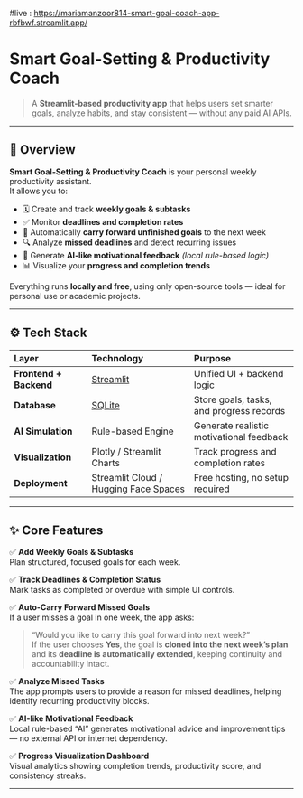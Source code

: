 #live : https://mariamanzoor814-smart-goal-coach-app-rbfbwf.streamlit.app/

# Smart Goal-Setting & Productivity Coach

> A **Streamlit-based productivity app** that helps users set smarter goals, analyze habits, and stay consistent — without any paid AI APIs.

---

## 🧭 Overview

**Smart Goal-Setting & Productivity Coach** is your personal weekly productivity assistant.  
It allows you to:

- 🗓️ Create and track **weekly goals & subtasks**
- ✅ Monitor **deadlines and completion rates**
- 🔁 Automatically **carry forward unfinished goals** to the next week
- 🔍 Analyze **missed deadlines** and detect recurring issues
- 💬 Generate **AI-like motivational feedback** *(local rule-based logic)*
- 📊 Visualize your **progress and completion trends**

Everything runs **locally and free**, using only open-source tools — ideal for personal use or academic projects.

---

## ⚙️ Tech Stack

| Layer | Technology | Purpose |
|:------|:------------|:---------|
| **Frontend + Backend** | [Streamlit](https://streamlit.io/) | Unified UI + backend logic |
| **Database** | [SQLite](https://www.sqlite.org/) | Store goals, tasks, and progress records |
| **AI Simulation** | Rule-based Engine | Generate realistic motivational feedback |
| **Visualization** | Plotly / Streamlit Charts | Track progress and completion rates |
| **Deployment** | Streamlit Cloud / Hugging Face Spaces | Free hosting, no setup required |

---

## ✨ Core Features

✅ **Add Weekly Goals & Subtasks**  
Plan structured, focused goals for each week.

✅ **Track Deadlines & Completion Status**  
Mark tasks as completed or overdue with simple UI controls.

✅ **Auto-Carry Forward Missed Goals**  
If a user misses a goal in one week, the app asks:  
> “Would you like to carry this goal forward into next week?”  
If the user chooses **Yes**, the goal is **cloned into the next week’s plan** and its **deadline is automatically extended**, keeping continuity and accountability intact.

✅ **Analyze Missed Tasks**  
The app prompts users to provide a reason for missed deadlines, helping identify recurring productivity blocks.

✅ **AI-like Motivational Feedback**  
Local rule-based “AI” generates motivational advice and improvement tips — no external API or internet dependency.

✅ **Progress Visualization Dashboard**  
Visual analytics showing completion trends, productivity score, and consistency streaks.

---
